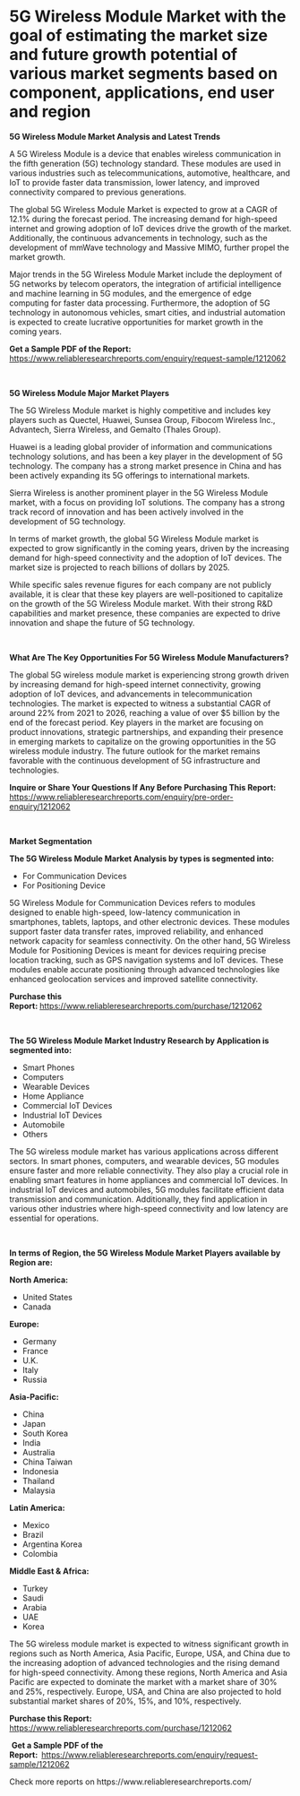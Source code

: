 <p><h1>5G Wireless Module Market with the goal of estimating the market size and future growth potential of various market segments based on component, applications, end user and region</h1></p><p><strong>5G Wireless Module Market Analysis and Latest Trends</strong></p>
<p><p>A 5G Wireless Module is a device that enables wireless communication in the fifth generation (5G) technology standard. These modules are used in various industries such as telecommunications, automotive, healthcare, and IoT to provide faster data transmission, lower latency, and improved connectivity compared to previous generations.</p><p>The global 5G Wireless Module Market is expected to grow at a CAGR of 12.1% during the forecast period. The increasing demand for high-speed internet and growing adoption of IoT devices drive the growth of the market. Additionally, the continuous advancements in technology, such as the development of mmWave technology and Massive MIMO, further propel the market growth.</p><p>Major trends in the 5G Wireless Module Market include the deployment of 5G networks by telecom operators, the integration of artificial intelligence and machine learning in 5G modules, and the emergence of edge computing for faster data processing. Furthermore, the adoption of 5G technology in autonomous vehicles, smart cities, and industrial automation is expected to create lucrative opportunities for market growth in the coming years.</p></p>
<p><strong>Get a Sample PDF of the Report:&nbsp;</strong> <a href="https://www.reliableresearchreports.com/enquiry/request-sample/1212062">https://www.reliableresearchreports.com/enquiry/request-sample/1212062</a></p>
<p>&nbsp;</p>
<p><strong>5G Wireless Module Major Market Players</strong></p>
<p><p>The 5G Wireless Module market is highly competitive and includes key players such as Quectel, Huawei, Sunsea Group, Fibocom Wireless Inc., Advantech, Sierra Wireless, and Gemalto (Thales Group).</p><p>Huawei is a leading global provider of information and communications technology solutions, and has been a key player in the development of 5G technology. The company has a strong market presence in China and has been actively expanding its 5G offerings to international markets.</p><p>Sierra Wireless is another prominent player in the 5G Wireless Module market, with a focus on providing IoT solutions. The company has a strong track record of innovation and has been actively involved in the development of 5G technology.</p><p>In terms of market growth, the global 5G Wireless Module market is expected to grow significantly in the coming years, driven by the increasing demand for high-speed connectivity and the adoption of IoT devices. The market size is projected to reach billions of dollars by 2025.</p><p>While specific sales revenue figures for each company are not publicly available, it is clear that these key players are well-positioned to capitalize on the growth of the 5G Wireless Module market. With their strong R&D capabilities and market presence, these companies are expected to drive innovation and shape the future of 5G technology.</p></p>
<p>&nbsp;</p>
<p><strong>What Are The Key Opportunities For 5G Wireless Module Manufacturers?</strong></p>
<p><p>The global 5G wireless module market is experiencing strong growth driven by increasing demand for high-speed internet connectivity, growing adoption of IoT devices, and advancements in telecommunication technologies. The market is expected to witness a substantial CAGR of around 22% from 2021 to 2026, reaching a value of over $5 billion by the end of the forecast period. Key players in the market are focusing on product innovations, strategic partnerships, and expanding their presence in emerging markets to capitalize on the growing opportunities in the 5G wireless module industry. The future outlook for the market remains favorable with the continuous development of 5G infrastructure and technologies.</p></p>
<p><strong>Inquire or Share Your Questions If Any Before Purchasing This Report:</strong> <a href="https://www.reliableresearchreports.com/enquiry/pre-order-enquiry/1212062">https://www.reliableresearchreports.com/enquiry/pre-order-enquiry/1212062</a></p>
<p>&nbsp;</p>
<p><strong>Market Segmentation</strong></p>
<p><strong>The 5G Wireless Module Market Analysis by types is segmented into:</strong></p>
<p><ul><li>For Communication Devices</li><li>For Positioning Device</li></ul></p>
<p><p>5G Wireless Module for Communication Devices refers to modules designed to enable high-speed, low-latency communication in smartphones, tablets, laptops, and other electronic devices. These modules support faster data transfer rates, improved reliability, and enhanced network capacity for seamless connectivity. On the other hand, 5G Wireless Module for Positioning Devices is meant for devices requiring precise location tracking, such as GPS navigation systems and IoT devices. These modules enable accurate positioning through advanced technologies like enhanced geolocation services and improved satellite connectivity.</p></p>
<p><strong>Purchase this Report:&nbsp;</strong><a href="https://www.reliableresearchreports.com/purchase/1212062">https://www.reliableresearchreports.com/purchase/1212062</a></p>
<p>&nbsp;</p>
<p><strong>The 5G Wireless Module Market Industry Research by Application is segmented into:</strong></p>
<p><ul><li>Smart Phones</li><li>Computers</li><li>Wearable Devices</li><li>Home Appliance</li><li>Commercial IoT Devices</li><li>Industrial IoT Devices</li><li>Automobile</li><li>Others</li></ul></p>
<p><p>The 5G wireless module market has various applications across different sectors. In smart phones, computers, and wearable devices, 5G modules ensure faster and more reliable connectivity. They also play a crucial role in enabling smart features in home appliances and commercial IoT devices. In industrial IoT devices and automobiles, 5G modules facilitate efficient data transmission and communication. Additionally, they find application in various other industries where high-speed connectivity and low latency are essential for operations.</p></p>
<p>&nbsp;</p>
<p><strong>In terms of Region, the 5G Wireless Module Market Players available by Region are:</strong></p>
<p>
    <p> <strong> North America: </strong>
        <ul>
            <li>United States</li>
            <li>Canada</li>
        </ul>
        </p> 
    <p> <strong> Europe: </strong>
        <ul>
            <li>Germany</li>
            <li>France</li>
            <li>U.K.</li>
            <li>Italy</li>
            <li>Russia</li>
        </ul>
        </p> 
    <p> <strong> Asia-Pacific: </strong>
        <ul>
            <li>China</li>
            <li>Japan</li>
            <li>South Korea</li>
            <li>India</li>
            <li>Australia</li>
            <li>China Taiwan</li>
            <li>Indonesia</li>
            <li>Thailand</li>
            <li>Malaysia</li>
        </ul>
        </p> 
    <p> <strong> Latin America: </strong>
        <ul>
            <li>Mexico</li>
            <li>Brazil</li>
            <li>Argentina Korea</li>
            <li>Colombia</li>
        </ul>
        </p> 
    <p> <strong> Middle East & Africa: </strong>
        <ul>
            <li>Turkey</li>
            <li>Saudi</li>
            <li>Arabia</li>
            <li>UAE</li>
            <li>Korea</li>
        </ul>
    </p>
    </p>
<p><p>The 5G wireless module market is expected to witness significant growth in regions such as North America, Asia Pacific, Europe, USA, and China due to the increasing adoption of advanced technologies and the rising demand for high-speed connectivity. Among these regions, North America and Asia Pacific are expected to dominate the market with a market share of 30% and 25%, respectively. Europe, USA, and China are also projected to hold substantial market shares of 20%, 15%, and 10%, respectively.</p></p>
<p><strong>Purchase this Report: </strong><a href="https://www.reliableresearchreports.com/purchase/1212062">https://www.reliableresearchreports.com/purchase/1212062</a></p>
<p>&nbsp;<strong>Get a Sample PDF of the Report:&nbsp;&nbsp;</strong><a href="https://www.reliableresearchreports.com/enquiry/request-sample/1212062">https://www.reliableresearchreports.com/enquiry/request-sample/1212062</a></p>
<p><strong></strong></p>
<p>Check more reports on https://www.reliableresearchreports.com/</p>